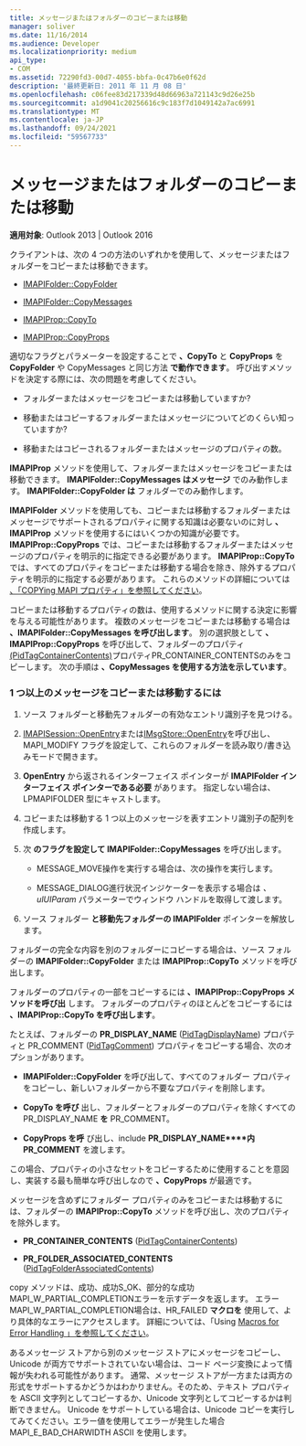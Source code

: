 ```yaml
---
title: メッセージまたはフォルダーのコピーまたは移動
manager: soliver
ms.date: 11/16/2014
ms.audience: Developer
ms.localizationpriority: medium
api_type:
- COM
ms.assetid: 72290fd3-00d7-4055-bbfa-0c47b6e0f62d
description: '最終更新日: 2011 年 11 月 08 日'
ms.openlocfilehash: c06fee83d217339d48d66963a721143c9d26e25b
ms.sourcegitcommit: a1d9041c20256616c9c183f7d1049142a7ac6991
ms.translationtype: MT
ms.contentlocale: ja-JP
ms.lasthandoff: 09/24/2021
ms.locfileid: "59567733"
---
```

# <a name="copying-or-moving-a-message-or-a-folder"></a>メッセージまたはフォルダーのコピーまたは移動
  
**適用対象**: Outlook 2013 | Outlook 2016 
  
クライアントは、次の 4 つの方法のいずれかを使用して、メッセージまたはフォルダーをコピーまたは移動できます。
  
- [IMAPIFolder::CopyFolder](imapifolder-copyfolder.md)
    
- [IMAPIFolder::CopyMessages](imapifolder-copymessages.md)
    
- [IMAPIProp::CopyTo](imapiprop-copyto.md)
    
- [IMAPIProp::CopyProps](imapiprop-copyprops.md)
    
適切なフラグとパラメーターを設定することで **、CopyTo** と **CopyProps** を **CopyFolder** や CopyMessages と同じ方法 **で動作できます**。 呼び出すメソッドを決定する際には、次の問題を考慮してください。
  
- フォルダーまたはメッセージをコピーまたは移動していますか?
    
- 移動またはコピーするフォルダーまたはメッセージについてどのくらい知っていますか?
    
- 移動またはコピーされるフォルダーまたはメッセージのプロパティの数。
    
**IMAPIProp** メソッドを使用して、フォルダーまたはメッセージをコピーまたは移動できます。 **IMAPIFolder::CopyMessages はメッセージ** でのみ動作します。 **IMAPIFolder::CopyFolder は** フォルダーでのみ動作します。 
  
**IMAPIFolder** メソッドを使用しても、コピーまたは移動するフォルダーまたはメッセージでサポートされるプロパティに関する知識は必要ないのに対し **、IMAPIProp** メソッドを使用するにはいくつかの知識が必要です。 **IMAPIProp::CopyProps** では、コピーまたは移動するフォルダーまたはメッセージのプロパティを明示的に指定できる必要があります。 **IMAPIProp::CopyTo** では、すべてのプロパティをコピーまたは移動する場合を除き、除外するプロパティを明示的に指定する必要があります。 これらのメソッドの詳細については [、「COPYing MAPI プロパティ」を参照してください](copying-mapi-properties.md)。
  
コピーまたは移動するプロパティの数は、使用するメソッドに関する決定に影響を与える可能性があります。 複数のメッセージをコピーまたは移動する場合は **、IMAPIFolder::CopyMessages を呼び出します**。 別の選択肢として **、IMAPIProp::CopyProps** を呼び出して、フォルダーのプロパティ [(PidTagContainerContents)](pidtagcontainercontents-canonical-property.md)プロパティPR_CONTAINER_CONTENTSのみをコピーします。 次の手順は **、CopyMessages を使用する方法を示しています**。 
  
### <a name="to-copy-or-move-one-or-more-messages"></a>1 つ以上のメッセージをコピーまたは移動するには
  
1. ソース フォルダーと移動先フォルダーの有効なエントリ識別子を見つける。
    
2. [IMAPISession::OpenEntry](imapisession-openentry.md)または[IMsgStore::OpenEntry](imsgstore-openentry.md)を呼び出し、MAPI_MODIFY フラグを設定して、これらのフォルダーを読み取り/書き込みモードで開きます。 
    
3. **OpenEntry** から返されるインターフェイス ポインターが **IMAPIFolder インターフェイス ポインターである必要** があります。 指定しない場合は、LPMAPIFOLDER 型にキャストします。 
    
4. コピーまたは移動する 1 つ以上のメッセージを表すエントリ識別子の配列を作成します。 
    
5. 次 **のフラグを設定して IMAPIFolder::CopyMessages** を呼び出します。 
    
   - MESSAGE_MOVE操作を実行する場合は、次の操作を実行します。 
    
   - MESSAGE_DIALOG進行状況インジケーターを表示する場合は  _、ulUIParam_ パラメーターでウィンドウ ハンドルを取得して渡します。 
    
6. ソース フォルダー **と移動先フォルダーの IMAPIFolder** ポインターを解放します。 
    
フォルダーの完全な内容を別のフォルダーにコピーする場合は、ソース フォルダーの **IMAPIFolder::CopyFolder** または **IMAPIProp::CopyTo** メソッドを呼び出します。 
  
フォルダーのプロパティの一部をコピーするには **、IMAPIProp::CopyProps メソッドを呼び出** します。 フォルダーのプロパティのほとんどをコピーするには **、IMAPIProp::CopyTo を呼び出します**。 
  
たとえば、フォルダーの **PR_DISPLAY_NAME** ([PidTagDisplayName](pidtagdisplayname-canonical-property.md)) プロパティと PR_COMMENT ([PidTagComment](pidtagcomment-canonical-property.md)) プロパティをコピーする場合、次のオプションがあります。 
  
- **IMAPIFolder::CopyFolder** を呼び出して、すべてのフォルダー プロパティをコピーし、新しいフォルダーから不要なプロパティを削除します。 
    
- **CopyTo を呼び** 出し、フォルダーとフォルダーのプロパティを除くすべてのPR_DISPLAY_NAME **を** PR_COMMENT。 
    
- **CopyProps を呼** び出し、include **PR_DISPLAY_NAME****内PR_COMMENT** を渡します。 
    
この場合、プロパティの小さなセットをコピーするために使用することを意図し、実装する最も簡単な呼び出しなので **、CopyProps** が最適です。 
  
メッセージを含めずにフォルダー プロパティのみをコピーまたは移動するには、フォルダーの **IMAPIProp::CopyTo** メソッドを呼び出し、次のプロパティを除外します。 
  
- **PR_CONTAINER_CONTENTS** ([PidTagContainerContents](pidtagcontainercontents-canonical-property.md))
    
- **PR_FOLDER_ASSOCIATED_CONTENTS** ([PidTagFolderAssociatedContents](pidtagfolderassociatedcontents-canonical-property.md))
    
copy メソッドは、成功、成功S_OK、部分的な成功MAPI_W_PARTIAL_COMPLETIONエラーを示すデータを返します。 エラー MAPI_W_PARTIAL_COMPLETION場合は、HR_FAILED **マクロを** 使用して、より具体的なエラーにアクセスします。 詳細については、「Using [Macros for Error Handling 」を参照してください](using-macros-for-error-handling.md)。
  
あるメッセージ ストアから別のメッセージ ストアにメッセージをコピーし、Unicode が両方でサポートされていない場合は、コード ページ変換によって情報が失われる可能性があります。 通常、メッセージ ストアが一方または両方の形式をサポートするかどうかはわかりません。そのため、テキスト プロパティを ASCII 文字列としてコピーするか、Unicode 文字列としてコピーするかは判断できません。 Unicode をサポートしている場合は、Unicode コピーを実行してみてください。エラー値を使用してエラーが発生した場合MAPI_E_BAD_CHARWIDTH ASCII を使用します。
  

